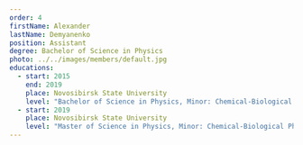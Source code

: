 ```yaml
---
order: 4
firstName: Alexander
lastName: Demyanenko
position: Assistant
degree: Bachelor of Science in Physics
photo: ../../images/members/default.jpg
educations:
  - start: 2015
    end: 2019
    place: Novosibirsk State University
    level: "Bachelor of Science in Physics, Minor: Chemical-Biological Physics"
  - start: 2019
    place: Novosibirsk State University
    level: "Master of Science in Physics, Minor: Chemical-Biological Physics"
---
```


